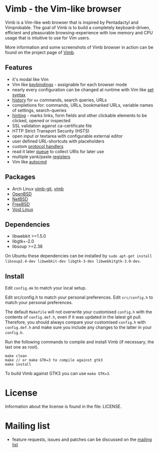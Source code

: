 # Vimb - the Vim-like browser

Vimb is a Vim-like web browser that is inspired by Pentadactyl and Vimprobable.
The goal of Vimb is to build a completely keyboard-driven, efficient and
pleasurable browsing-experience with low memory and CPU usage that is
intuitive to use for Vim users.

More information and some screenshots of Vimb browser in action can be found on
the project page of [Vimb][].

## Features

- it's modal like Vim
- Vim like [keybindings][] - assignable for each browser mode
- nearly every configuration can be changed at runtime with Vim like [set syntax][set]
- [history][] for `ex` commands, search queries, URLs
- completions for: commands, URLs, bookmarked URLs, variable names of settings, search-queries
- [hinting][hints] - marks links, form fields and other clickable elements to
  be clicked, opened or inspected
- SSL validation against ca-certificate file
- HTTP Strict Transport Security (HSTS)
- open input or textarea with configurable external editor
- user defined URL-shortcuts with placeholders
- custom [protocol handlers][handlers]
- read it later [queue][] to collect URIs for later use
- multiple yank/paste [registers][]
- Vim like [autocmd][]

## Packages

- Arch Linux [vimb-git][arch-git], [vimb][arch]
- [OpenBSD][]
- [NetBSD][]
- [FreeBSD][]
- [Void Linux][]

## Dependencies

- libwebkit >=1.5.0
- libgtk+-2.0
- libsoup >=2.38

On Ubuntu these dependencies can be installed by
`sudo apt-get install libsoup2.4-dev libwebkit-dev libgtk-3-dev libwebkitgtk-3.0-dev`.

## Install

Edit `config.mk` to match your local setup.

Edit src/config.h to match your personal preferences.
Edit `src/config.h` to match your personal preferences.

The default `Makefile` will not overwrite your customised `config.h` with the
contents of `config.def.h`, even if it was updated in the latest git pull.
Therefore, you should always compare your customised `config.h` with
`config.def.h` and make sure you include any changes to the latter in your
`config.h`.

Run the following commands to compile and install Vimb (if necessary, the last one as
root).

    make clean
    make // or make GTK=3 to compile against gtk3
    make install

To build Vimb against GTK3 you can use `make GTK=3`.

# License

Information about the license is found in the file: LICENSE.

# Mailing list

- feature requests, issues and patches can be discussed on the [mailing list][mail]

[vimb]:        http://fanglingsu.github.io/vimb/ "Vimb - Vim like browser project page"
[keybindings]: http://fanglingsu.github.io/vimb/keybindings.html "vimb keybindings"
[hints]:       http://fanglingsu.github.io/vimb/keybindings.html#hinting "vimb hinting"
[queue]:       http://fanglingsu.github.io/vimb/commands.html#queue "vimb read it later queue feature"
[history]:     http://fanglingsu.github.io/vimb/keybindings.html#history "vimb keybindings to access history"
[handlers]:    http://fanglingsu.github.io/vimb/commands.html#handlers "vimb custom protocol handlers"
[registers]:   http://fanglingsu.github.io/vimb/keybindings.html#registers "vimb yank/paste registers"
[mail]:        https://lists.sourceforge.net/lists/listinfo/vimb-users "vimb - mailing list"
[OpenBSD]:     http://openports.se/www/vimb "vimb - OpenBSD port"
[NetBSD]:      http://pkgsrc.se/www/vimb "vimb - NetBSD package"
[autocmd]:     http://fanglingsu.github.io/vimb/commands.html#autocmd "Vim like autocmd and augroup feature"
[set]:         http://fanglingsu.github.io/vimb/commands.html#settings "Vim like set syntax"
[Arch-git]:    https://aur.archlinux.org/packages/vimb-git/ "vimb - archlinux package"
[Arch]:        https://aur.archlinux.org/packages/vimb/ "vimb - archlinux package"
[FreeBSD]:     http://www.freshports.org/www/vimb/ "vimb - FreeBSD port"
[Void Linux]:  https://github.com/voidlinux/void-packages/blob/master/srcpkgs/vimb/template "vimb - Void Linux package"
